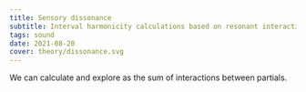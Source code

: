```yaml
---
title: Sensory dissonance
subtitle: Interval harmonicity calculations based on resonant interactions between partials of the sounds
tags: sound
date: 2021-08-20
cover: theory/dissonance.svg
---
```


We can calculate and explore as the sum of interactions between partials.

<pitch-dissonance />
<svg-save svg="dissonance" />